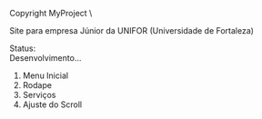 Copyright MyProject \

Site para empresa Júnior da UNIFOR (Universidade de Fortaleza)

Status: \
Desenvolvimento...


1. Menu Inicial
2. Rodape
3. Serviços
4. Ajuste do Scroll
